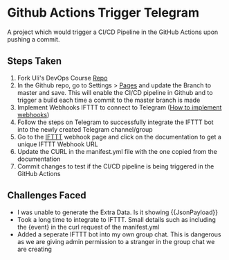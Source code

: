 # Github Actions Trigger Telegram

A project which would trigger a CI/CD Pipeline in the GitHub Actions upon pushing a commit.

## Steps Taken

1. Fork Uli's DevOps Course [Repo]([url](https://github.com/u1i/ghactions-test)https://github.com/u1i/ghactions-test)
2. In the Github repo, go to Settings > [Pages]([url](https://github.com/Drakeral/ghactions-tele-trigger/settings/pages)) and update the Branch to master and save. This will enable the CI/CD pipeline in Github and to trigger a build each time a commit to the master branch is made
3. Implement Webhooks IFTTT to connect to Telegram ([How to implement webhooks]([url](https://hevodata.com/learn/ifttt-webhook/#:~:text=Users%20can%20implement%20a%20Webhook,Webhooks%20using%20simple%20Web%20Requests)https://hevodata.com/learn/ifttt-webhook/#:~:text=Users%20can%20implement%20a%20Webhook,Webhooks%20using%20simple%20Web%20Requests))
4. Follow the steps on Telegram to successfully integrate the IFTTT bot into the newly created Telegram channel/group
5. Go to the [IFTTT]([url](https://ifttt.com/maker_webhooks)) webhook page and click on the documentation to get a unique IFTTT Webhook URL
6. Update the CURL in the manifest.yml file with the one copied from the documentation
7. Commit changes to test if the CI/CD pipeline is being triggered in the GitHub Actions

## Challenges Faced

- I was unable to generate the Extra Data. Is it showing {{JsonPayload}}
- Took a long time to integrate to IFTTT. Small details such as including the {event} in the curl request of the manifest.yml
- Added a seperate IFTTT bot into my own group chat. This is dangerous as we are giving admin permission to a stranger in the group chat we are creating
